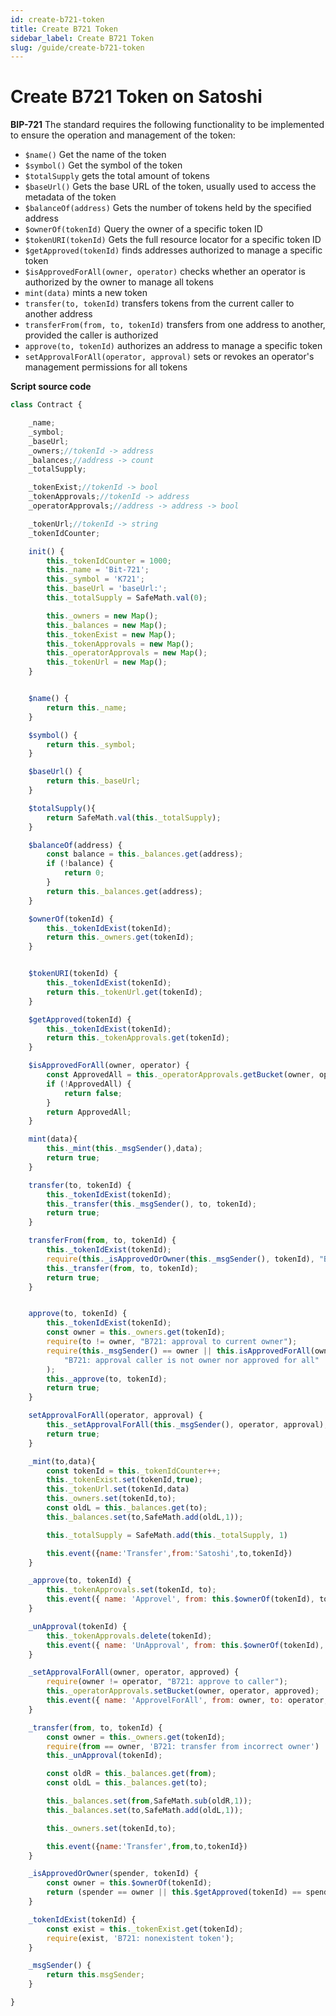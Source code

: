 ```yaml
---
id: create-b721-token
title: Create B721 Token
sidebar_label: Create B721 Token
slug: /guide/create-b721-token
--- 
```



# Create B721 Token on Satoshi

**BIP-721**
The standard requires the following functionality to be implemented to ensure the operation and management of the token:
- ``$name()`` Get the name of the token
- ``$symbol()`` Get the symbol of the token
- ``$totalSupply`` gets the total amount of tokens
- ``$baseUrl()`` Gets the base URL of the token, usually used to access the metadata of the token
- ``$balanceOf(address)`` Gets the number of tokens held by the specified address
- ``$ownerOf(tokenId)`` Query the owner of a specific token ID
- ``$tokenURI(tokenId)`` Gets the full resource locator for a specific token ID
- ``$getApproved(tokenId)`` finds addresses authorized to manage a specific token
- ``$isApprovedForAll(owner, operator)`` checks whether an operator is authorized by the owner to manage all tokens
- ``mint(data)`` mints a new token
- ``transfer(to, tokenId)`` transfers tokens from the current caller to another address
- ``transferFrom(from, to, tokenId)`` transfers from one address to another, provided the caller is authorized
- ``approve(to, tokenId)`` authorizes an address to manage a specific token
- ``setApprovalForAll(operator, approval)`` sets or revokes an operator's management permissions for all tokens

**Script source code**


```javascript
class Contract {

    _name;
    _symbol;
    _baseUrl;
    _owners;//tokenId -> address
    _balances;//address -> count
    _totalSupply;

    _tokenExist;//tokenId -> bool
    _tokenApprovals;//tokenId -> address
    _operatorApprovals;//address -> address -> bool

    _tokenUrl;//tokenId -> string
    _tokenIdCounter;

    init() {
        this._tokenIdCounter = 1000;
        this._name = 'Bit-721';
        this._symbol = 'K721';
        this._baseUrl = 'baseUrl:';
        this._totalSupply = SafeMath.val(0);

        this._owners = new Map();
        this._balances = new Map();
        this._tokenExist = new Map();
        this._tokenApprovals = new Map();
        this._operatorApprovals = new Map();
        this._tokenUrl = new Map();
    }


    $name() {
        return this._name;
    }

    $symbol() {
        return this._symbol;
    }

    $baseUrl() {
        return this._baseUrl;
    }

    $totalSupply(){
        return SafeMath.val(this._totalSupply);
    }

    $balanceOf(address) {
        const balance = this._balances.get(address);
        if (!balance) {
            return 0;
        }
        return this._balances.get(address);
    }

    $ownerOf(tokenId) {
        this._tokenIdExist(tokenId);
        return this._owners.get(tokenId);
    }


    $tokenURI(tokenId) {
        this._tokenIdExist(tokenId);
        return this._tokenUrl.get(tokenId);
    }

    $getApproved(tokenId) {
        this._tokenIdExist(tokenId);
        return this._tokenApprovals.get(tokenId);
    }

    $isApprovedForAll(owner, operator) {
        const ApprovedAll = this._operatorApprovals.getBucket(owner, operator);
        if (!ApprovedAll) {
            return false;
        }
        return ApprovedAll;
    }

    mint(data){
        this._mint(this._msgSender(),data);
        return true;
    }

    transfer(to, tokenId) {
        this._tokenIdExist(tokenId);
        this._transfer(this._msgSender(), to, tokenId);
        return true;
    }

    transferFrom(from, to, tokenId) {
        this._tokenIdExist(tokenId);
        require(this._isApprovedOrOwner(this._msgSender(), tokenId), "B721: transfer caller is not owner nor approval");
        this._transfer(from, to, tokenId);
        return true;
    }


    approve(to, tokenId) {
        this._tokenIdExist(tokenId);
        const owner = this._owners.get(tokenId);
        require(to != owner, "B721: approval to current owner");
        require(this._msgSender() == owner || this.isApprovedForAll(owner, this._msgSender()),
            "B721: approval caller is not owner nor approved for all"
        );
        this._approve(to, tokenId);
        return true;
    }

    setApprovalForAll(operator, approval) {
        this._setApprovalForAll(this._msgSender(), operator, approval);
        return true;
    }

    _mint(to,data){
        const tokenId = this._tokenIdCounter++;
        this._tokenExist.set(tokenId,true);
        this._tokenUrl.set(tokenId,data)
        this._owners.set(tokenId,to);
        const oldL = this._balances.get(to);
        this._balances.set(to,SafeMath.add(oldL,1));

        this._totalSupply = SafeMath.add(this._totalSupply, 1)

        this.event({name:'Transfer',from:'Satoshi',to,tokenId})
    }

    _approve(to, tokenId) {
        this._tokenApprovals.set(tokenId, to);
        this.event({ name: 'Approvel', from: this.$ownerOf(tokenId), to, tokenId });
    }

    _unApproval(tokenId) {
        this._tokenApprovals.delete(tokenId);
        this.event({ name: 'UnApproval', from: this.$ownerOf(tokenId), tokenId });
    }

    _setApprovalForAll(owner, operator, approved) {
        require(owner != operator, "B721: approve to caller");
        this._operatorApprovals.setBucket(owner, operator, approved);
        this.event({ name: 'ApprovelForAll', from: owner, to: operator, approved })
    }

    _transfer(from, to, tokenId) {
        const owner = this._owners.get(tokenId);
        require(from == owner, 'B721: transfer from incorrect owner')
        this._unApproval(tokenId);

        const oldR = this._balances.get(from);
        const oldL = this._balances.get(to);

        this._balances.set(from,SafeMath.sub(oldR,1));
        this._balances.set(to,SafeMath.add(oldL,1));

        this._owners.set(tokenId,to);

        this.event({name:'Transfer',from,to,tokenId})
    }

    _isApprovedOrOwner(spender, tokenId) {
        const owner = this.$ownerOf(tokenId);
        return (spender == owner || this.$getApproved(tokenId) == spender || this.$isApprovedForAll(owner, spender));
    }

    _tokenIdExist(tokenId) {
        const exist = this._tokenExist.get(tokenId);
        require(exist, 'B721: nonexistent token');
    }

    _msgSender() {
        return this.msgSender;
    }

}
```